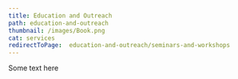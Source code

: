 ```yaml
---
title: Education and Outreach
path: education-and-outreach
thumbnail: /images/Book.png
cat: services
redirectToPage:  education-and-outreach/seminars-and-workshops
---
```

Some text here